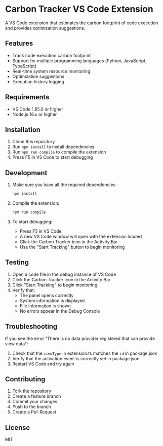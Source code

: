 # Carbon Tracker VS Code Extension

A VS Code extension that estimates the carbon footprint of code execution and provides optimization suggestions.

## Features

- Track code execution carbon footprint
- Support for multiple programming languages (Python, JavaScript, TypeScript)
- Real-time system resource monitoring
- Optimization suggestions
- Execution history logging

## Requirements

- VS Code 1.85.0 or higher
- Node.js 16.x or higher

## Installation

1. Clone this repository
2. Run `npm install` to install dependencies
3. Run `npm run compile` to compile the extension
4. Press F5 in VS Code to start debugging

## Development

1. Make sure you have all the required dependencies:
   ```bash
   npm install
   ```

2. Compile the extension:
   ```bash
   npm run compile
   ```

3. To start debugging:
   - Press F5 in VS Code
   - A new VS Code window will open with the extension loaded
   - Click the Carbon Tracker icon in the Activity Bar
   - Use the "Start Tracking" button to begin monitoring

## Testing

1. Open a code file in the debug instance of VS Code
2. Click the Carbon Tracker icon in the Activity Bar
3. Click "Start Tracking" to begin monitoring
4. Verify that:
   - The panel opens correctly
   - System information is displayed
   - File information is shown
   - No errors appear in the Debug Console

## Troubleshooting

If you see the error "There is no data provider registered that can provide view data":
1. Check that the `viewType` in extension.ts matches the `id` in package.json
2. Verify that the activation event is correctly set in package.json
3. Restart VS Code and try again

## Contributing

1. Fork the repository
2. Create a feature branch
3. Commit your changes
4. Push to the branch
5. Create a Pull Request

## License

MIT 
